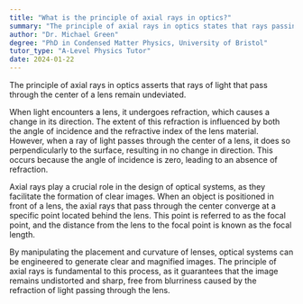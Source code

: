 ```yaml
---
title: "What is the principle of axial rays in optics?"
summary: "The principle of axial rays in optics states that rays passing through the centre of a lens are undeviated."
author: "Dr. Michael Green"
degree: "PhD in Condensed Matter Physics, University of Bristol"
tutor_type: "A-Level Physics Tutor"
date: 2024-01-22
---
```


The principle of axial rays in optics asserts that rays of light that pass through the center of a lens remain undeviated.

When light encounters a lens, it undergoes refraction, which causes a change in its direction. The extent of this refraction is influenced by both the angle of incidence and the refractive index of the lens material. However, when a ray of light passes through the center of a lens, it does so perpendicularly to the surface, resulting in no change in direction. This occurs because the angle of incidence is zero, leading to an absence of refraction.

Axial rays play a crucial role in the design of optical systems, as they facilitate the formation of clear images. When an object is positioned in front of a lens, the axial rays that pass through the center converge at a specific point located behind the lens. This point is referred to as the focal point, and the distance from the lens to the focal point is known as the focal length.

By manipulating the placement and curvature of lenses, optical systems can be engineered to generate clear and magnified images. The principle of axial rays is fundamental to this process, as it guarantees that the image remains undistorted and sharp, free from blurriness caused by the refraction of light passing through the lens.
    